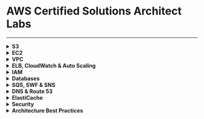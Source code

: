 # AWS Certified Solutions Architect Labs

---

<details>
<summary><b>S3</b></summary><p>

1. Create an Amazon Simple Storage Service (Amazon S3).

![](/images/create-bucket.png)

2. Upload, Make Public, Rename, and Delete Objects in Your Bucket.

![](/images/upload.png)

![](/images/make-public.png)

![](/images/delete-object.png)

3. Enable Version Control

3.1 Enable Versioning

![](/images/versioning-1.png)

3.2 Create Multiple Versions of an Object

![](/images/versions.png)

4. Enable Static Hosting on Your Bucket

![](/images/static-website-2.png)

![](/images/static-website.png)

</p></details>

<details>
<summary><b>EC2</b></summary><p>

## Launch and Connect to a Linux Instance

In this exercise, I launched a Linux instance and connected to it through SSH.

The instance has the following configuration:

- AMI: Ubuntu 18
- Instance Type: t2-micro
- Network: default
- Subnet: No preference
- Auto-assign Public IP: Enable
- user data box:

```
#!/bin/bash
yum update -y
yum install -y httpd
yum install -y wget
chkconfig httpd on
cd /var/www/html
service httpd start
```

- Add Tags:

Key: Name
Value: Webserver

- Security group with the following values:

Security group name: CSALab
Description: CSALab

- Add Rule, and set the following values (leave the default SSH rule):

Type: HTTP
Source: My IP

---

![](/images/ec2-1.png)

![](/images/ec2-ssh.png)

---

## Launch a Spot Instance

In this exercise, I created a Spot Instance.

![](/images/spot.png)

---

## Create an Amazon EBS Volume and Show That It Remains After the Instance Is Terminated

In this exercise, I demonstrated how an Amazon EBS volume persists beyond the life of an
instance.

I created an EC2 instance and added a second Amazon EBS volume of size 50 GB.

After terminating the instance, the boot drive is destroyed, but the additional Amazon EBS volume remains and now says Available.

![](/images/ebs-1.png)

---

## Take a Snapshot and Restore

![](/images/snapshot.png)

![](/images/restore-volume-1.png)

![](/images/restore-volume-2.png)

</p></details>

<details>
<summary><b>VPC</b></summary><p>

## Create a Custom Amazon VPC

![](/images/create-vpc.png)

---

## Create Two Subnets for Your Custom Amazon VPC

1. Create a subnet with a CIDR block equal to 192.168.1.0/24. Create the subnet in the Amazon VPC from above exercise 4.1, and specify an Availability Zone for the subnet (for example, US-East-1a).

2. Create a subnet with a CIDR block equal to 192.168.2.0/24. Create the subnet in the Amazon VPC from above exercise 4.1, and specify a different Availability Zone for the subnet than previously specified (for example, US-East-1b).

![](/images/create-subnets.png)

---

## Connect Your Custom Amazon VPC to the Internet and Establish Routing

1. Create an internet gateway and attach it to your custom Amazon VPC.

![](/images/create-igw.png)

2. Add a route to the main route table for your custom Amazon VPC that directs Internet traffic (0.0.0.0/0) to the IGW.

![](/images/update-route-table.png)

3. Create a NAT gateway, place it in the public subnet of your custom Amazon VPC, and assign it an EIP.

![](/images/create-nat.png)

4. Create a new route table and place it within your custom Amazon VPC. Add a route to it that directs Internet traffic (0.0.0.0/0) to the NAT gateway and associate it with the private subnet.

![](/images/create-route-table.png)

You have now created a connection to the Internet for resources within your Amazon VPC. You established routing rules that direct Internet traffic to the IGW regardless of the originating subnet.

</p></details>

<details>
<summary><b>ELB, CloudWatch & Auto Scaling</b></summary><p>

</p></details>

<details>
<summary><b>IAM</b></summary><p>

</p></details>

<details>
<summary><b>Databases</b></summary><p>

</p></details>

<details>
<summary><b>SQS, SWF & SNS</b></summary><p>

</p></details>

<details>
<summary><b>DNS & Route 53</b></summary><p>

</p></details>

<details>
<summary><b>ElastiCache</b></summary><p>

</p></details>

<details>
<summary><b>Security</b></summary><p>

</p></details>

<details>
<summary><b>Architecture Best Practices</b></summary><p>

</p></details>
